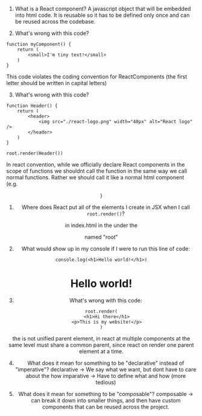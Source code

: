 1. What is a React component?
A javascript object that will be embedded into html code. It is reusable so it has to be defined only once and can be reused across the codebase. 

2. What's wrong with this code?
```
function myComponent() {
    return (
        <small>I'm tiny text!</small>
    )
}
```
This code violates the coding convention for ReactComponents (the first letter should be written in capital letters)

3. What's wrong with this code?
```
function Header() {
    return (
        <header>
            <img src="./react-logo.png" width="40px" alt="React logo" />
        </header>
    )
}

root.render(Header())
```
In react convention, while we officially declare React components in the scope of functions we shouldnt call the function in the same way we call normal functions. Rather we should call it like a normal html component (e.g. <Header />)

1. Where does React put all of the elements I create in JSX when I 
   call `root.render()`?

in index.html in the <body> under the <div> named "root"

2. What would show up in my console if I were to run this line of code:
```
console.log(<h1>Hello world!</h1>)
```
<h1>Hello world!</h1>

3. What's wrong with this code:
```
root.render(
    <h1>Hi there</h1>
    <p>This is my website!</p>
)
```
the is not unified parent element, in react at multiple components at the same level must share a common parent, since 
react on render one parent element at a time. 

4. What does it mean for something to be "declarative" instead of "imperative"?
declarative -> We say what we want, but dont have to care about the how
imparative -> Have to define what and how (more tedious)

5. What does it mean for something to be "composable"?
composable -> can break it down into smaller things, and then have custom components that can be reused across the project. 
